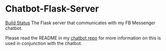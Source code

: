 # Chatbot-Flask-Server

[Build Status](https://travis-ci.org/baalajimaestro/Seq2Seq-Chatbot.svg?branch=master)
The Flask server that communicates with my FB Messenger chatbot. 

Please read the README in my [chatbot repo](https://github.com/adeshpande3/Facebook-Messenger-Bot) for more information on this is used in conjunction with the chatbot.

